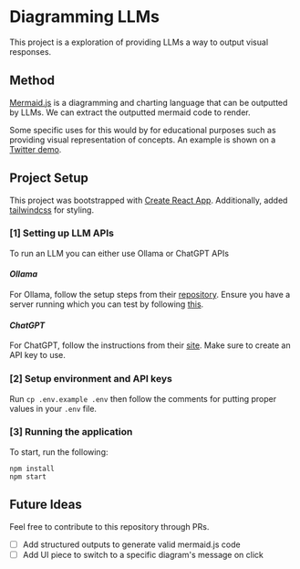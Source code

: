 # Diagramming LLMs

This project is a exploration of providing LLMs a way to output visual responses.

## Method

[Mermaid.js](https://mermaid.js.org/) is a diagramming and charting language that can be outputted by LLMs. We can extract the outputted mermaid code to render.

Some specific uses for this would by for educational purposes such as providing visual representation of concepts. An example is shown on a [Twitter demo](https://x.com/johnathanchewy/status/1806442348903322103).

## Project Setup

This project was bootstrapped with [Create React App](https://github.com/facebook/create-react-app). Additionally, added [tailwindcss](https://tailwindcss.com/) for styling.

### [1] Setting up LLM APIs

To run an LLM you can either use Ollama or ChatGPT APIs

#### _Ollama_

For Ollama, follow the setup steps from their [repository](https://github.com/ollama/ollama?tab=readme-ov-file#ollama). Ensure you have a server running which you can test by following [this](https://github.com/ollama/ollama?tab=readme-ov-file#ollama).

#### _ChatGPT_

For ChatGPT, follow the instructions from their [site](https://platform.openai.com/docs/api-reference/introduction). Make sure to create an API key to use.

### [2] Setup environment and API keys

Run `cp .env.example .env` then follow the comments for putting proper values in your `.env` file.

### [3] Running the application

To start, run the following:

```
npm install
npm start
```

## Future Ideas

Feel free to contribute to this repository through PRs.

- [ ] Add structured outputs to generate valid mermaid.js code
- [ ] Add UI piece to switch to a specific diagram's message on click
